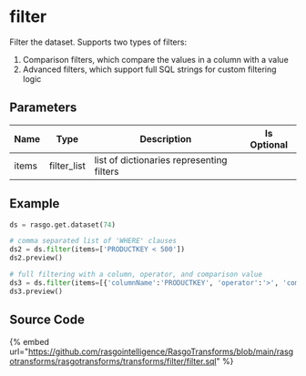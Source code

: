 

# filter

Filter the dataset. Supports two types of filters:
  1. Comparison filters, which compare the values in a column with a value
  2. Advanced filters, which support full SQL strings for custom filtering logic


## Parameters

| Name  |    Type     |                Description                | Is Optional |
| ----- | ----------- | ----------------------------------------- | ----------- |
| items | filter_list | list of dictionaries representing filters |             |


## Example

```python
ds = rasgo.get.dataset(74)

# comma separated list of 'WHERE' clauses
ds2 = ds.filter(items=['PRODUCTKEY < 500'])
ds2.preview()

# full filtering with a column, operator, and comparison value
ds3 = ds.filter(items=[{'columnName':'PRODUCTKEY', 'operator':'>', 'comparisonValue':'101'}])
ds3.preview()
```

## Source Code

{% embed url="https://github.com/rasgointelligence/RasgoTransforms/blob/main/rasgotransforms/rasgotransforms/transforms/filter/filter.sql" %}


